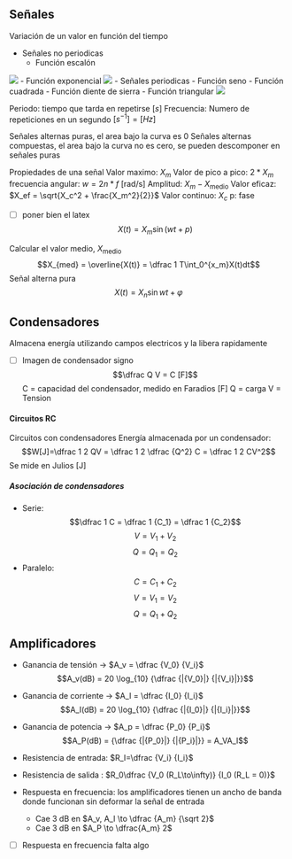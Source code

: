 ## Señales
Variación de un valor en función del tiempo
- Señales no periodicas
	- Función escalón
<img src="https://upload.wikimedia.org/wikipedia/commons/thumb/d/d9/Dirac_distribution_CDF.svg/325px-Dirac_distribution_CDF.svg.png" class="center">	
 - Función exponencial
<img src="https://qph.cf2.quoracdn.net/main-qimg-9c9abe3691f16c5111643244eaef84f7.webp" class="center">
- Señales periodicas
	- Función seno
	- Función cuadrada
	- Función diente de sierra
	- Función triangular
<img src="https://upload.wikimedia.org/wikipedia/commons/thumb/7/77/Waveforms.svg/350px-Waveforms.svg.png" class="center">


Periodo: tiempo que tarda en repetirse $[s]$
Frecuencia: Numero de repeticiones en un segundo $[s^{-1}] = [Hz]$

Señales alternas puras, el area bajo la curva es 0
Señales alternas compuestas, el area bajo la curva no es cero, se pueden descomponer en señales puras

Propiedades de una señal
Valor maximo: $X_m$
Valor de pico a pico: $2 * X_m$
frecuencia angular: $w = 2n * f$ [rad/s]
Amplitud: $X_m - X_{\text{medio}}$
Valor eficaz: $X_ef = \sqrt{X_c^2 + \frac{X_m^2}{2}}$ 
Valor continuo: $X_c$
p: fase
- [ ] poner bien el latex
$$X(t) = X_m\sin(wt+p)$$

Calcular el valor medio, $X_{\text{medio}}$
$$X_{med} = \overline{X(t)} = \dfrac 1 T\int_0^{x_m}X(t)dt$$
Señal alterna pura
$$X(t) = X_n\sin{wt+\varphi}$$
## Condensadores
Almacena energía utilizando campos electricos y la libera rapidamente
- [ ] Imagen de condensador signo
$$\dfrac Q V = C [F]$$
C = capacidad del condensador, medido en Faradios [F]
Q = carga
V = Tension

#### Circuitos RC
Circuitos con condensadores
Energía almacenada por un condensador: $$W[J]=\dfrac 1 2 QV = \dfrac 1 2 \dfrac {Q^2} C = \dfrac 1 2 CV^2$$
Se mide en Julios [J]
##### Asociación de condensadores 
- Serie: 
$$\dfrac 1 C = \dfrac 1 {C_1} = \dfrac 1 {C_2}$$
$$V = V_1 + V_2$$
$$Q = Q_1 = Q_2$$
- Paralelo:
$$C = C_1 + C_2$$
$$V = V_1 = V_2$$
$$Q = Q_1 + Q_2$$




## Amplificadores
- Ganancia de tensión -> $A_v = \dfrac {V_0} {V_i}$
$$A_v(dB) = 20 \log_{10} {\dfrac {|{V_0}|} {|{V_i}|}}$$

- Ganancia de corriente -> $A_I = \dfrac {I_0} {I_i}$
$$A_I(dB) = 20 \log_{10} {\dfrac {|{I_0}|} {|{I_i}|}}$$

- Ganancia de potencia -> $A_p = \dfrac {P_0} {P_i}$
$$A_P(dB) = {\dfrac {|{P_0}|} {|{P_i}|}} = A_VA_I$$

- Resistencia de entrada: $R_I=\dfrac {V_i} {I_i}$
- Resistencia de salida : $R_0\dfrac {V_0 (R_L\to\infty)} {I_0 (R_L = 0)}$

- Respuesta en frecuencia: los amplificadores tienen un ancho de banda donde funcionan sin deformar la señal de entrada
	- Cae 3 dB en $A_v, A_I \to \dfrac {A_m} {\sqrt 2}$
	- Cae 3 dB en $A_P \to \dfrac{A_m} 2$
- [ ] Respuesta en frecuencia falta algo


